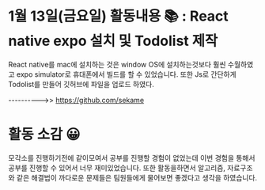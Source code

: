 
# 1월 13일(금요일) 활동내용 📚 : React native expo 설치 및 Todolist 제작

React native를 mac에 설치하는 것은 window OS에 설치하는것보다 훨씬 수월하였고 expo simulator로 휴대폰에서 빌드를 할 수 있었습니다.
또한 Js로 간단하게 Todolist를 만들어 깃허브에 파일을 업로드 하였다.

---------->> https://github.com/sekame 

# 활동 소감 😀

모각소를 진행하기전에 같이모여서 공부를 진행할 경험이 없었는데 이번 경험을 통해서 공부를 진행할 수 있어서 너무 재미있었습니다.
또한 활동을하면서 알고리즘, 자료구조와 같은 해결법이 까다로운 문제들은 팀원들에게 물어보면 좋겠다고 생각을 하였습니다.
